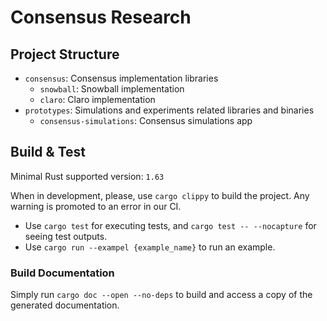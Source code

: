 # Consensus Research

## Project Structure

* `consensus`: Consensus implementation libraries
  * `snowball`: Snowball implementation
  * `claro`: Claro implementation
* `prototypes`: Simulations and experiments related libraries and binaries
  * `consensus-simulations`: Consensus simulations app

## Build & Test

Minimal Rust supported version: `1.63`

When in development, please, use `cargo clippy` to build the project. Any warning is promoted to an error in our CI.

* Use `cargo test` for executing tests, and `cargo test -- --nocapture` for seeing test outputs.
* Use `cargo run --exampel {example_name}` to run an example.

### Build Documentation

Simply run `cargo doc --open --no-deps` to build and access a copy of the generated documentation.
